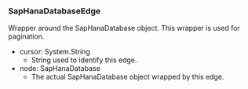 ### SapHanaDatabaseEdge
Wrapper around the SapHanaDatabase object. This wrapper is used for pagination.

- cursor: System.String
  - String used to identify this edge.
- node: SapHanaDatabase
  - The actual SapHanaDatabase object wrapped by this edge.

